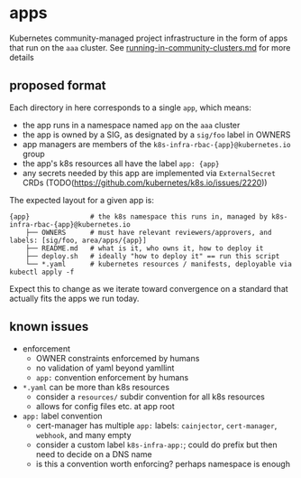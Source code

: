 # apps

Kubernetes community-managed project infrastructure in the form of apps that
run on the `aaa` cluster. See [running-in-community-clusters.md] for more details

## proposed format

Each directory in here corresponds to a single `app`, which means:

- the app runs in a namespace named `app` on the `aaa` cluster
- the app is owned by a SIG, as designated by a `sig/foo` label in OWNERS
- app managers are members of the `k8s-infra-rbac-{app}@kubernetes.io` group
- the app's k8s resources all have the label `app: {app}`
- any secrets needed by this app are implemented via `ExternalSecret` CRDs (TODO(https://github.com/kubernetes/k8s.io/issues/2220))

The expected layout for a given app is:

```
{app}               # the k8s namespace this runs in, managed by k8s-infra-rbac-{app}@kubernetes.io
    ├── OWNERS      # must have relevant reviewers/approvers, and labels: [sig/foo, area/apps/{app}]
    ├── README.md   # what is it, who owns it, how to deploy it
    ├── deploy.sh   # ideally "how to deploy it" == run this script
    └── *.yaml      # kubernetes resources / manifests, deployable via kubectl apply -f
```

Expect this to change as we iterate toward convergence on a standard that
actually fits the apps we run today.

## known issues

- enforcement
    - OWNER constraints enforcemed by humans
    - no validation of yaml beyond yamllint
    - `app:` convention enforcement by humans
- `*.yaml` can be more than k8s resources
    - consider a `resources/` subdir convention for all k8s resources
    - allows for config files etc. at app root
- `app:` label convention
    - cert-manager has multiple `app:` labels: `cainjector`, `cert-manager`, `webhook`, and many empty
    - consider a custom label `k8s-infra-app:`; could do prefix but then need to decide on a DNS name
    - is this a convention worth enforcing? perhaps namespace is enough

[running-in-community-clusters.md]: /running-in-community-clusters.md

